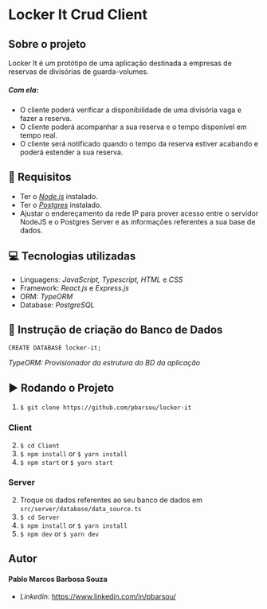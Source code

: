 # Locker It Crud Client

## Sobre o projeto

Locker It é um protótipo de uma aplicação destinada a empresas de reservas de divisórias de guarda-volumes. 

##### *Com ela:* 
+ O cliente poderá verificar a disponibilidade de uma divisória vaga e fazer a reserva. 
+ O cliente poderá acompanhar a sua reserva e o tempo disponível em tempo real.
+ O cliente será notificado quando o tempo da reserva estiver acabando e poderá estender a sua reserva.

## 🔻 Requisitos

+ Ter o <a href="https://nodejs.org/en/">*Node.js*<a/> instalado.
+ Ter o <a href="https://www.postgresql.org/download/">*Postgres*<a/> instalado.
+ Ajustar o endereçamento da rede IP para prover acesso entre o servidor NodeJS e o Postgres Server e as informações referentes a sua base de dados.

## 💻  Tecnologias utilizadas

+ Linguagens: *JavaScript, Typescript, HTML* e *CSS*
+ Framework: *React.js* e *Express.js*
+ ORM: *TypeORM*
+ Database: *PostgreSQL*

## 💾 Instrução de criação do Banco de Dados

`CREATE DATABASE locker-it;`
 
*TypeORM: Provisionador da estrutura do BD da aplicação*


## ▶   Rodando o Projeto
 
 1. `$ git clone https://github.com/pbarsou/locker-it `

### Client

  2. `$ cd Client `
  3. `$ npm install` or `$ yarn install`
  4. `$ npm start` or `$ yarn start`

### Server

  2. Troque os dados referentes ao seu banco de dados em `src/server/database/data_source.ts`
  3. `$ cd Server `
  4. `$ npm install` or `$ yarn install`
  5. `$ npm dev` or `$ yarn dev`

## Autor

#### Pablo Marcos Barbosa Souza

+ *Linkedin:* https://www.linkedin.com/in/pbarsou/
